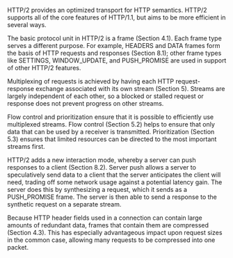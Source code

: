HTTP/2 provides an optimized transport for HTTP semantics. HTTP/2 supports all of the core features of HTTP/1.1, but aims to be more efficient in several ways.

The basic protocol unit in HTTP/2 is a frame (Section 4.1). Each frame type serves a different purpose. For example, HEADERS and DATA frames form the basis of HTTP requests and responses (Section 8.1); other frame types like SETTINGS, WINDOW_UPDATE, and PUSH_PROMISE are used in support of other HTTP/2 features.

Multiplexing of requests is achieved by having each HTTP request-response exchange associated with its own stream (Section 5). Streams are largely independent of each other, so a blocked or stalled request or response does not prevent progress on other streams.

Flow control and prioritization ensure that it is possible to efficiently use multiplexed streams. Flow control (Section 5.2) helps to ensure that only data that can be used by a receiver is transmitted. Prioritization (Section 5.3) ensures that limited resources can be directed to the most important streams first.

HTTP/2 adds a new interaction mode, whereby a server can push responses to a client (Section 8.2). Server push allows a server to speculatively send data to a client that the server anticipates the client will need, trading off some network usage against a potential latency gain. The server does this by synthesizing a request, which it sends as a PUSH_PROMISE frame. The server is then able to send a response to the synthetic request on a separate stream.

Because HTTP header fields used in a connection can contain large amounts of redundant data, frames that contain them are compressed (Section 4.3). This has especially advantageous impact upon request sizes in the common case, allowing many requests to be compressed into one packet.

